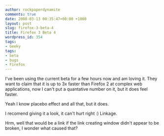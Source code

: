 ```yaml
---
author: rockpaperdynamite
comments: true
date: 2008-03-13 00:35:47+00:00 +1000
layout: post
slug: firefox-3-beta-4
title: Firefox 3 Beta 4
wordpress_id: 354
tags:
- Geeky
tags:
- beta
- bugs
- Firefox
---
```


I've been using the current beta for a few hours now and am loving it. They want to claim that it is up to 3x faster than Firefox 2 at complex web applications, now I can't put a quantative number on it, but it does feel faster.

Yeah I know placebo effect and all that, but it does.

I recomend giving it a look, it can't hurt right :) Linkage.

Hrm, well that would be a link if the link creating window didn't appear to be broken, I wonder what caused that?
